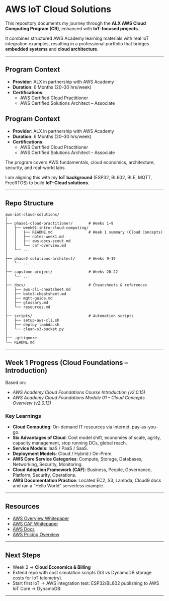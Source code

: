 # AWS IoT Cloud Solutions

This repository documents my journey through the **ALX AWS Cloud Computing Program (C9)**, enhanced with **IoT-focused projects**.

It combines structured AWS Academy learning materials with real IoT integration examples, resulting in a professional portfolio that bridges **embedded systems** and **cloud architecture**.

---


##  Program Context
- **Provider**: ALX in partnership with AWS Academy 
- **Duration**: 6 Months (20–30 hrs/week) 
- **Certifications**: 
  - AWS Certified Cloud Practitioner 
  - AWS Certified Solutions Architect – Associate 

##  Program Context
- **Provider**: ALX in partnership with AWS Academy
- **Duration**: 6 Months (20–30 hrs/week)
- **Certifications**:
  - AWS Certified Cloud Practitioner
  - AWS Certified Solutions Architect – Associate

The program covers AWS fundamentals, cloud economics, architecture, security, and real-world labs.

I am aligning this with my **IoT background** (ESP32, BL602, BLE, MQTT, FreeRTOS) to build **IoT–Cloud solutions**.

---

##  Repo Structure

```
aws-iot-cloud-solutions/
│
├── phase1-cloud-practitioner/       # Weeks 1–9
│   ├── week01-intro-cloud-computing/
│   │   ├── README.md                # Week 1 summary (Cloud Concepts)
│   │   ├── notes-week1.md
│   │   ├── aws-docs-scout.md
│   │   └── caf-overview.md
│   └── ...
│
├── phase2-solutions-architect/      # Weeks 9–19
│   └── ...
│
├── capstone-project/                # Weeks 20–22
│   └── ...
│
├── docs/                            # Cheatsheets & references
│   ├── aws-cli-cheatsheet.md
│   ├── boto3-cheatsheet.md
│   ├── mqtt-guide.md
│   ├── glossary.md
│   └── resources.md
│
├── scripts/                         # Automation scripts
│   ├── setup-aws-cli.sh
│   ├── deploy-lambda.sh
│   └── clean-s3-bucket.py
│
├── .gitignore
└── README.md
```

---

##  Week 1 Progress (Cloud Foundations – Introduction)
Based on:
- *AWS Academy Cloud Foundations Course Introduction (v2.0.15)*
- *AWS Academy Cloud Foundations Module 01 – Cloud Concepts Overview (v2.0.13)*

### Key Learnings
- **Cloud Computing**: On-demand IT resources via Internet, pay-as-you-go.
- **Six Advantages of Cloud**: Cost model shift, economies of scale, agility, capacity management, stop running DCs, global reach.
- **Service Models**: IaaS / PaaS / SaaS.
- **Deployment Models**: Cloud / Hybrid / On-Prem.
- **AWS Core Service Categories**: Compute, Storage, Databases, Networking, Security, Monitoring.
- **Cloud Adoption Framework (CAF)**: Business, People, Governance, Platform, Security, Operations.
- **AWS Documentation Practice**: Located EC2, S3, Lambda, Cloud9 docs and ran a “Hello World” serverless example.

---


##  Resources
- [AWS Overview Whitepaper](https://d1.awsstatic.com/whitepapers/aws-overview.pdf)  
- [AWS CAF Whitepaper](https://d1.awsstatic.com/whitepapers/aws_cloud_adoption_framework.pdf)  
- [AWS Docs](https://docs.aws.amazon.com/)  
- [AWS Pricing Overview](https://d0.awsstatic.com/whitepapers/aws_pricing_overview.pdf)  

---

##  Next Steps

- Week 2 → **Cloud Economics & Billing**
- Extend repo with cost simulation scripts (S3 vs DynamoDB storage costs for IoT telemetry).
- Start first IoT → AWS integration test: ESP32/BL602 publishing to AWS IoT Core → DynamoDB.

---



